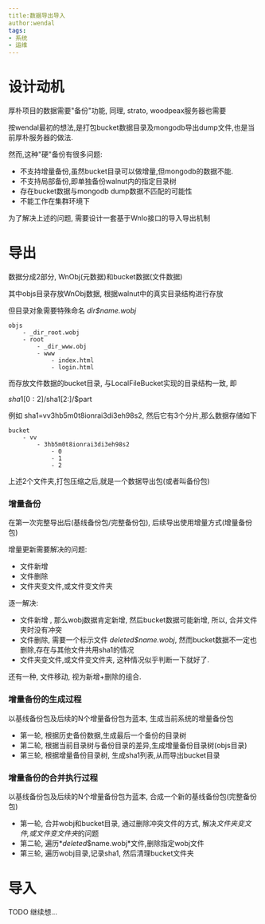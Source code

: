 ```yaml
---
title:数据导出导入
author:wendal
tags:
- 系统
- 运维
---
```


# 设计动机

厚朴项目的数据需要"备份"功能, 同理, strato, woodpeax服务器也需要

按wendal最初的想法,是打包bucket数据目录及mongodb导出dump文件,也是当前厚朴服务器的做法.

然而,这种"硬"备份有很多问题:

* 不支持增量备份,虽然bucket目录可以做增量,但mongodb的数据不能.
* 不支持局部备份,即单独备份walnut内的指定目录树
* 存在bucket数据与mongodb dump数据不匹配的可能性
* 不能工作在集群环境下

为了解决上述的问题, 需要设计一套基于WnIo接口的导入导出机制

# 导出

数据分成2部分, WnObj(元数据)和bucket数据(文件数据)

其中objs目录存放WnObj数据, 根据walnut中的真实目录结构进行存放

但目录对象需要特殊命名 *_dir_$name.wobj*

```
objs
	- _dir_root.wobj
	- root
		- _dir_www.obj
		- www
			- index.html
			- login.html
```

而存放文件数据的bucket目录, 与LocalFileBucket实现的目录结构一致, 即

$sha1[0:2]/$sha1[2:]/$part

例如 sha1=vv3hb5m0t8ionrai3di3eh98s2, 然后它有3个分片,那么数据存储如下

```
bucket
	- vv
		- 3hb5m0t8ionrai3di3eh98s2
			- 0 
			- 1
			- 2
```

上述2个文件夹,打包压缩之后,就是一个数据导出包(或者叫备份包)

### 增量备份

在第一次完整导出后(基线备份包/完整备份包), 后续导出使用增量方式(增量备份包)

增量更新需要解决的问题:

* 文件新增
* 文件删除
* 文件夹变文件,或文件变文件夹

逐一解决:

* 文件新增 , 那么wobj数据肯定新增, 然后bucket数据可能新增, 所以, 合并文件夹时没有冲突
* 文件删除, 需要一个标示文件 *_deleted_$name.wobj*, 然而bucket数据不一定也删除,存在与其他文件共用sha1的情况
* 文件夹变文件,或文件变文件夹, 这种情况似乎判断一下就好了.

还有一种, 文件移动, 视为新增+删除的组合.

### 增量备份的生成过程

以基线备份包及后续的N个增量备份包为蓝本, 生成当前系统的增量备份包

* 第一轮, 根据历史备份数据,生成最后一个备份的目录树
* 第二轮, 根据当前目录树与备份目录的差异,生成增量备份目录树(objs目录)
* 第三轮, 根据增量备份目录树, 生成sha1列表,从而导出bucket目录

### 增量备份的合并执行过程

以基线备份包及后续的N个增量备份包为蓝本, 合成一个新的基线备份包(完整备份包)

* 第一轮, 合并wobj和bucket目录, 通过删除冲突文件的方式, 解决*文件夹变文件,或文件变文件夹*的问题
* 第二轮, 遍历*_deleted_$name.wobj*文件,删除指定wobj文件
* 第三轮, 遍历wobj目录,记录sha1, 然后清理bucket文件夹

# 导入

TODO 继续想...